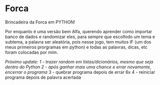 # Forca


Brincadeira da Forca em PYTHON!

Por enquanto é uma versão bem Alfa, querendo aprender como importar banco de dados e randomizar eles, para sempre que escolhido um tema e subtema, a palavra ser aleatória, pois nesse jogo, tem muitos IF (um dos meus primeiros prorgramas em python) e todas as palavras, dicas, etc foram colocadas por mim.

*Próximo update: 
1 - trazer random em listas/dicionários, mesmo que seja dentro do Python
2 - após ganhar mais uma chance e errar novamente, encerrar o programa*
3 - quebrar programa depois de errar 6x 
4 - reiniciar programa depois de palavra acertada
